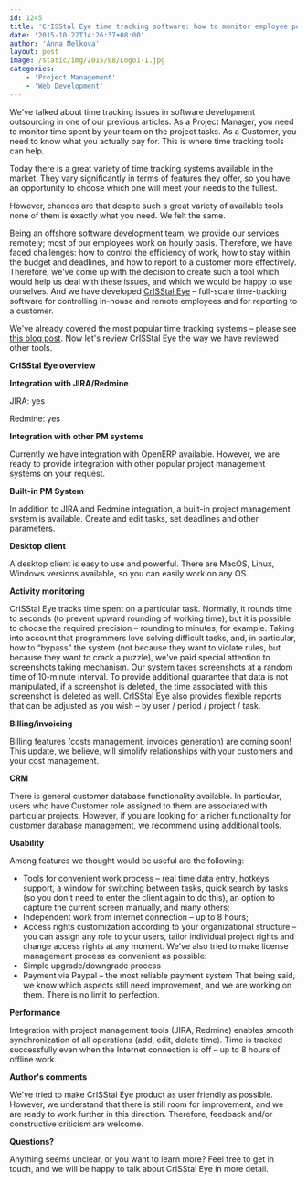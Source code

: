 ```yaml
---
id: 1245
title: 'CrISStal Eye time tracking software: how to monitor employee performance and report to customers effectively'
date: '2015-10-22T14:26:37+08:00'
author: 'Anna Melkova'
layout: post
image: /static/img/2015/08/Logo1-1.jpg
categories:
    - 'Project Management'
    - 'Web Development'
---
```


We've talked about time tracking issues in software development outsourcing in one of our previous articles. As a Project Manager, you need to monitor time spent by your team on the project tasks. As a Customer, you need to know what you actually pay for. This is where time tracking tools can help.

Today there is a great variety of time tracking systems available in the market. They vary significantly in terms of features they offer, so you have an opportunity to choose which one will meet your needs to the fullest.

However, chances are that despite such a great variety of available tools none of them is exactly what you need. We felt the same.

Being an offshore software development team, we provide our services remotely; most of our employees work on hourly basis. Therefore, we have faced challenges: how to control the efficiency of work, how to stay within the budget and deadlines, and how to report to a customer more effectively.
Therefore, we've come up with the decision to create such a tool which would help us deal with these issues, and which we would be happy to use ourselves. And we have developed [CrISStal Eye](http://crisstaleye.com) – full-scale time-tracking software for controlling in-house and remote employees and for reporting to a customer.

We've already covered the most popular time tracking systems – please see [this blog post](http://www.issart.com/blog/time-tracking-systems-overview/). Now let's review CrISStal Eye the way we have reviewed other tools.

**CrISStal Eye overview**

**Integration with JIRA/Redmine**

JIRA: yes

Redmine: yes

**Integration with other PM systems**

Currently we have integration with OpenERP available. However, we are ready to provide integration with other popular project management systems on your request.

**Built-in PM System**

In addition to JIRA and Redmine integration, a built-in project management system is available. Create and edit tasks, set deadlines and other parameters.

**Desktop client**

A desktop client is easy to use and powerful. There are MacOS, Linux, Windows versions available, so you can easily work on any OS.

**Activity monitoring**

CrISStal Eye tracks time spent on a particular task. Normally, it rounds time to seconds (to prevent upward rounding of working time), but it is possible to choose the required precision – rounding to minutes, for example.
Taking into account that programmers love solving difficult tasks, and, in particular, how to “bypass” the system (not because they want to violate rules, but because they want to crack a puzzle), we've paid special attention to screenshots taking mechanism.
Our system takes screenshots at a random time of 10-minute interval. To provide additional guarantee that data is not manipulated, if a screenshot is deleted, the time associated with this screenshot is deleted as well.
CrISStal Eye also provides flexible reports that can be adjusted as you wish – by user / period / project / task.

**Billing/invoicing**

Billing features (costs management, invoices generation) are coming soon! This update, we believe, will simplify relationships with your customers and your cost management.

**CRM**

There is general customer database functionality available. In particular, users who have Customer role assigned to them are associated with particular projects. However, if you are looking for a richer functionality for customer database management, we recommend using additional tools.

**Usability**

Among features we thought would be useful are the following:

- Tools for convenient work process – real time data entry, hotkeys support, a window for switching between tasks, quick search by tasks (so you don't need to enter the client again to do this), an option to capture the current screen manually, and many others;
- Independent work from internet connection – up to 8 hours;
- Access rights customization according to your organizational structure – you can assign any role to your users, tailor individual project rights and change access rights at any moment.
    We've also tried to make license management process as convenient as possible:
- Simple upgrade/downgrade process
- Payment via Paypal – the most reliable payment system
    That being said, we know which aspects still need improvement, and we are working on them. There is no limit to perfection.

**Performance**

Integration with project management tools (JIRA, Redmine) enables smooth synchronization of all operations (add, edit, delete time). Time is tracked successfully even when the Internet connection is off – up to 8 hours of offline work.

**Author's comments**

We've tried to make CrISStal Eye product as user friendly as possible. However, we understand that there is still room for improvement, and we are ready to work further in this direction. Therefore, feedback and/or constructive criticism are welcome.

**Questions?**

Anything seems unclear, or you want to learn more? Feel free to get in touch, and we will be happy to talk about CrISStal Eye in more detail.